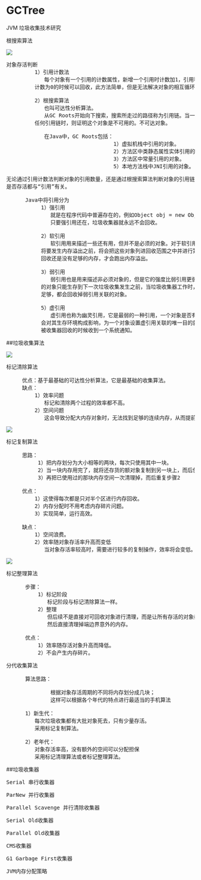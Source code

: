 # GCTree
JVM 垃圾收集技术研究

根搜索算法

![](https://i.imgur.com/C1BT8MT.png)

<pre>
对象存活判断
         1）引用计数法
            每个对象有一个引用的计数属性，新增一个引用时计数加1，引用释放的时候计数减一，
         计数为0的时候可以回收，此方法简单，但是无法解决对象的相互循环引用的问题。

         2）根搜索算法
            也叫可达性分析算法。
            从GC Roots开始向下搜索，搜索所走过的路径称为引用链。当一个对象到GC Roots没有
         任何引用链时，则证明这个对象是不可用的。不可达对象。

            在Java中，GC Roots包括：
                                  1）虚拟机栈中引用的对象。
                                  2）方法区中类静态属性实体引用的对象。
                                  3）方法区中常量引用的对象。
                                  5）本地方法栈中JNI引用的对象。
</pre>

<pre>
无论通过引用计数法判断对象的引用数量，还是通过根搜索算法判断对象的引用链是否可达，判断对象
是否存活都与“引用”有关。

      Java中将引用分为
           1）强引用
              就是在程序代码中普遍存在的，例如Object obj = new Object();
              只要强引用还在，垃圾收集器就永远不会回收。

           2）软引用
              软引用用来描述一些还有用，但并不是必须的对象。对于软引用关联着的对象，在系统
           将要发生内存溢出之前，将会把这些对象列进回收范围之中并进行第二次回收，如果这次
           回收还是没有足够的内存，才会跑出内存溢出。

           3）弱引用
              弱引用也是用来描述非必须对象的，但是它的强度比弱引用更弱一些，被弱引用关联
           的对象只能生存到下一次垃圾收集发生之前，当垃圾收集器工作时，无论当前内存是否
           足够，都会回收掉弱引用关联的对象。

           5）虚引用
              虚引用也称为幽灵引用，它是最弱的一种引用，一个对象是否有虚引用的存在，完全不
           会对其生存环境构成影响，为一个对象设置虚引用关联的唯一目的就是希望能在这个对象
           被收集器回收的时候收到一个系统通知。
</pre>

##垃圾收集算法

![](https://i.imgur.com/VFK5hV7.png)

<pre>
标记清除算法

     优点：基于最基础的可达性分析算法，它是最基础的收集算法。
     缺点：
         1）效率问题
            标记和清除两个过程的效率都不高。
         2）空间问题
            这会导致分配大内存对象时，无法找到足够的连续内存，从而提前触发一次垃圾收集。
</pre>

![](https://i.imgur.com/46xOKbf.png)

<pre>
标记复制算法

     思路：
          1）把内存划分为大小相等的两块，每次只使用其中一块。
          2）当一块内存用完了，就将还存货的额对象复制到另一块上，而后使用这一块。
          3）再把已使用过的那块内存空间一次清理掉，而后重复步骤2

     优点：
         1）这使得每次都是只对半个区进行内存回收。
         2）内存分配时不用考虑内存碎片问题。
         3）实现简单，运行高效。

     缺点：
         1）空间浪费。
         2）效率随对象存活率升高而变低
            当对象存活率较高时，需要进行较多的复制操作，效率将会变低。
</pre>

![](https://i.imgur.com/U5XM4V2.png)

<pre>
标记整理算法

      步骤：
          1）标记阶段
             标记阶段与标记清除算法一样。
          2）整理
             但后续不是直接对可回收对象进行清理，而是让所有存活的对象都向一端移动；
             然后直接清理掉端边界意外的内存。

      优点：
          1）效率随存活对象升高而降低。
          2）不会产生内存碎片。   
</pre>

<pre>
分代收集算法

      算法思路：
 
              根据对象存活周期的不同将内存划分成几块；
              这样可以根据各个年代的特点进行最适当的手机算法
    
      1）新生代：
         每次垃圾收集都有大批对象死去，只有少量存活。
         采用标记复制算法。

      2）老年代：
         对象存活率高，没有额外的空间可以分配担保
         采用标记清理算法或者标记整理算法。
</pre>

##垃圾收集器

<pre>
Serial 串行收集器
</pre>

<pre>
ParNew 并行收集器
</pre>

<pre>
Parallel Scavenge 并行清除收集器
</pre>

<pre>
Serial Old收集器
</pre>

<pre>
Parallel Old收集器
</pre>

<pre>
CMS收集器
</pre>

<pre>
G1 Garbage First收集器
</pre>

<pre>
JVM内存分配策略
</pre>
